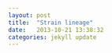 ```yaml
---
layout: post
title:  "Strain lineage"
date:   2013-10-21 13:38:32
categories: jekyll update
---
```


<script src="{{ site.baseurl }}/js/lineage.js"></script>

<div id="lineage"></div>

<script>


var margin = {top: 20, right: 20, bottom: 20, left: 20},
    padding = {top: 60, right: 50, bottom: 60, left: 50},
    outerWidth = 960,
    outerHeight = 700,
    innerWidth = outerWidth - margin.left - margin.right,
    innerHeight = outerHeight - margin.top - margin.bottom,
    width = innerWidth - padding.left - padding.right,
    height = innerHeight - padding.top - padding.bottom;

// var lineage_chart_temporal = lineage_temporal().width(width).height(height)
// var lineage_chart_growth_vs_yield = lineage_growth_vs_yield().width(width).height(height)
var lineage_chart_hack = lineage_hack().width(width).height(height)

var svg = d3.select("#lineage").append("svg")
    .attr("width", outerWidth)
    .attr("height", outerHeight)
    .append("g")
    .attr("transform", "translate(" + padding.left + "," + padding.top + ")");


    d3.json("{{ site.baseurl }}/data/lineage_yields_growth.json", function(error, data) {
    if (error) {console.log(error)};
    
    // lineage_chart_temporal(data, svg)
    // lineage_chart_growth_vs_yield(data, svg)
    lineage_chart_hack(data, svg)

});


</script>